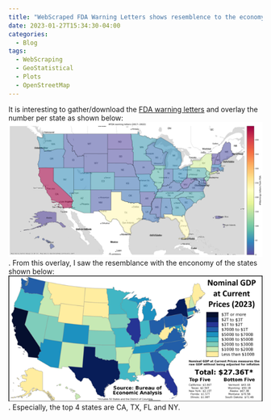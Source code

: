 ```yaml
---
title: "WebScraped FDA Warning Letters shows resemblence to the economy distribution for U.S. states"
date: 2023-01-27T15:34:30-04:00
categories:
  - Blog
tags:
  - WebScraping
  - GeoStatistical
  - Plots
  - OpenStreetMap
---
```


It is interesting to gather/download the [FDA warning letters][fda-warning] and overlay the number per state as shown below: ![fda-warning-us](/images/states_nFDAWarningLetters2017--2022.png "FDA warning letters number count for states"). 
From this overlay, I saw the resemblance with the enconomy of the states shown below: ![us-economy](/images/640px-GDP_by_U.S._state_2023.png "US Enconomy 2023").
Especially, the top 4 states are CA, TX, FL and NY.
<!-- 
You'll find this post in your `_posts` directory. Go ahead and edit it and re-build the site to see your changes. You can rebuild the site in many different ways, but the most common way is to run `jekyll serve`, which launches a web server and auto-regenerates your site when a file is updated.

To add new posts, simply add a file in the `_posts` directory that follows the convention `YYYY-MM-DD-name-of-post.ext` and includes the necessary front matter. Take a look at the source for this post to get an idea about how it works.

Jekyll also offers powerful support for code snippets:

```ruby
def print_hi(name)
  puts "Hi, #{name}"
end
print_hi('Tom')
#=> prints 'Hi, Tom' to STDOUT.
```

Check out the [Jekyll docs][jekyll-docs] for more info on how to get the most out of Jekyll. File all bugs/feature requests at [Jekyll’s GitHub repo][jekyll-gh]. If you have questions, you can ask them on [Jekyll Talk][jekyll-talk].

[jekyll-docs]: https://jekyllrb.com/docs/home
[jekyll-gh]:   https://github.com/jekyll/jekyll
[jekyll-talk]: https://talk.jekyllrb.com/ 
-->
[fda-warning]: https://www.fda.gov/inspections-compliance-enforcement-and-criminal-investigations/compliance-actions-and-activities/warning-letters